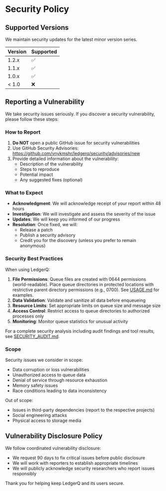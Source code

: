 # Security Policy

## Supported Versions

We maintain security updates for the latest minor version series.

| Version | Supported          |
| ------- | ------------------ |
| 1.2.x   | :white_check_mark: |
| 1.1.x   | :white_check_mark: |
| 1.0.x   | :white_check_mark: |
| < 1.0   | :x:                |

## Reporting a Vulnerability

We take security issues seriously. If you discover a security vulnerability, please follow these steps:

### How to Report

1. **Do NOT** open a public GitHub issue for security vulnerabilities
2. Use GitHub Security Advisories: https://github.com/vnykmshr/ledgerq/security/advisories/new
3. Provide detailed information about the vulnerability:
   - Description of the vulnerability
   - Steps to reproduce
   - Potential impact
   - Any suggested fixes (optional)

### What to Expect

- **Acknowledgment**: We will acknowledge receipt of your report within 48 hours
- **Investigation**: We will investigate and assess the severity of the issue
- **Updates**: We will keep you informed of our progress
- **Resolution**: Once fixed, we will:
  - Release a patch
  - Publish a security advisory
  - Credit you for the discovery (unless you prefer to remain anonymous)

### Security Best Practices

When using LedgerQ:

1. **File Permissions**: Queue files are created with 0644 permissions (world-readable). Place queue directories in protected locations with restrictive parent directory permissions (e.g., 0700). See [USAGE.md](docs/USAGE.md#security) for examples.
2. **Data Validation**: Validate and sanitize all data before enqueueing
3. **Resource Limits**: Set appropriate limits on queue size and message size
4. **Access Control**: Restrict access to queue directories to authorized processes only
5. **Monitoring**: Monitor queue statistics for unusual activity

For a complete security analysis including audit findings and tool results, see [SECURITY_AUDIT.md](docs/SECURITY_AUDIT.md).

### Scope

Security issues we consider in scope:
- Data corruption or loss vulnerabilities
- Unauthorized access to queue data
- Denial of service through resource exhaustion
- Memory safety issues
- Race conditions leading to data inconsistency

Out of scope:
- Issues in third-party dependencies (report to the respective projects)
- Social engineering attacks
- Physical access to storage media

## Vulnerability Disclosure Policy

We follow coordinated vulnerability disclosure:
- We request 90 days to fix critical issues before public disclosure
- We will work with reporters to establish appropriate timelines
- We will publicly acknowledge security researchers who report issues responsibly

Thank you for helping keep LedgerQ and its users secure.
